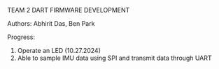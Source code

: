 TEAM 2 DART FIRMWARE DEVELOPMENT

Authors: Abhirit Das, Ben Park

Progress:
1) Operate an LED (10.27.2024)
2) Able to sample IMU data using SPI and transmit data through UART
